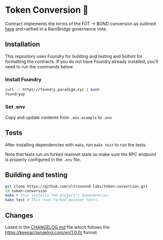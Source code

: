 # Token Conversion 💱

Contract implements the terms of the FDT -> BOND conversion as outlined [here](https://forum.barnbridge.com/t/combine-fiat-dao-into-barnbridge/807) and ratified in a BarnBridge governance vote. 

## Installation
This repository uses Foundry for building and testing and Solhint for formatting the contracts.
If you do not have Foundry already installed, you'll need to run the commands below.

### Install Foundry
```sh
curl -L https://foundry.paradigm.xyz | bash
foundryup
```

### Set .env
Copy and update contents from `.env.example` to `.env`

## Tests

After installing dependencies with `make`, run `make test` to run the tests.

Note that tests run on forked mainnet state so make sure the RPC endpoint is properly configured in the `.env` file.

## Building and testing

```sh
git clone https://github.com/ultrasound-labs/token-conversion.git
cd token-conversion
make # This installs the project's dependencies.
make test # This runs forked mainnet tests.
```

## Changes

Listed in the [CHANGELOG.md](./CHANGELOG.md) file which follows the https://keepachangelog.com/en/1.0.0/ format. 
